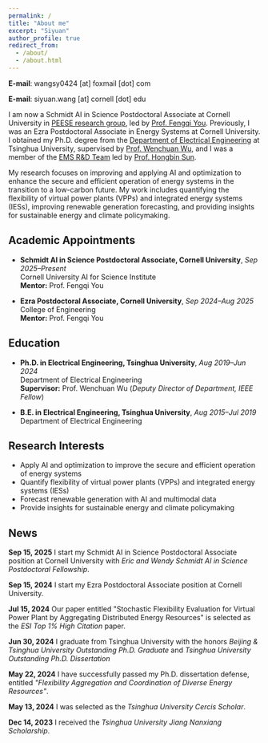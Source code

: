 ```yaml
---
permalink: /
title: "About me"
excerpt: "Siyuan"
author_profile: true
redirect_from: 
  - /about/
  - /about.html
---
```


**E-mail**: wangsy0424 [at] foxmail [dot] com

**E-mail**: siyuan.wang [at] cornell [dot] edu

I am now a Schmidt AI in Science Postdoctoral Associate at Cornell University in [PEESE research group](https://www.peese.org/), led by [Prof. Fengqi You](https://www.engineering.cornell.edu/people/fengqi-you/). Previously, I was an Ezra Postdoctoral Associate in Energy Systems at Cornell University. I obtained my Ph.D. degree from the [Department of Electrical Engineering](https://www.eea.tsinghua.edu.cn/en/index.htm) at Tsinghua University, supervised by [Prof. Wenchuan Wu](https://www.eea.tsinghua.edu.cn/en/faculties/wuwench.htm), and I was a member of the [EMS R&D Team](https://www.eea.tsinghua.edu.cn/en/info/1009/1780.htm) led by [Prof. Hongbin Sun](https://www.eea.tsinghua.edu.cn/en/faculties/shb.htm).

My research focuses on improving and applying AI and optimization to enhance the secure and efficient operation of energy systems in the transition to a low-carbon future. My work includes quantifying the flexibility of virtual power plants (VPPs) and integrated energy systems (IESs), improving renewable generation forecasting, and  providing insights for sustainable energy and climate policymaking.


## Academic Appointments

- **Schmidt AI in Science Postdoctoral Associate, Cornell University**, *Sep 2025–Present*  
  Cornell University AI for Science Institute  
  **Mentor:** Prof. Fengqi You  

- **Ezra Postdoctoral Associate, Cornell University**, *Sep 2024–Aug 2025*   
  College of Engineering  
  **Mentor:** Prof. Fengqi You  


## Education

- **Ph.D. in Electrical Engineering, Tsinghua University**, *Aug 2019–Jun 2024*  
  Department of Electrical Engineering  
  **Supervisor:** Prof. Wenchuan Wu (*Deputy Director of Department, IEEE Fellow*)  
 
- **B.E. in Electrical Engineering, Tsinghua University**, *Aug 2015–Jul 2019*  
  Department of Electrical Engineering  


## Research Interests

* Apply AI and optimization to improve the secure and efficient operation of energy systems
* Quantify flexibility of virtual power plants (VPPs) and integrated energy systems (IESs)
* Forecast renewable generation with AI and multimodal data
* Provide insights for sustainable energy and climate policymaking


## News

**Sep 15, 2025** I start my Schmidt AI in Science Postdoctoral Associate position at Cornell University with *Eric and Wendy Schmidt AI in Science Postdoctoral Fellowship*.

**Sep 15, 2024** I start my Ezra Postdoctoral Associate position at Cornell University.

**Jul 15, 2024** Our paper entitled "Stochastic Flexibility Evaluation for Virtual Power Plant by Aggregating Distributed Energy Resources" is selected as the *ESI Top 1% High Citation* paper.

**Jun 30, 2024** I graduate from Tsinghua University with the honors *Beijing & Tsinghua University Outstanding Ph.D. Graduate* and *Tsinghua University Outstanding Ph.D. Dissertation*

**May 22, 2024** I have successfully passed my Ph.D. dissertation defense, entitled *"Flexibility Aggregation and Coordination of Diverse Energy Resources"*.

**May 13, 2024** I was selected as the *Tsinghua University Cercis Scholar*.

**Dec 14, 2023** I received the *Tsinghua University Jiang Nanxiang Scholarship*.




